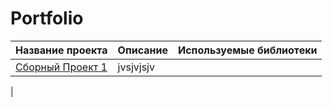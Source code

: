 # Portfolio
|   Название проекта      |    Описание          |    Используемые библиотеки     |       
| ----------------------  |  ------------------- |  ----------------------------  |
|   [Сборный Проект 1](https://github.com/AsyaMal25/Portfolio/blob/1efb8a4514f6b474e1f957b2cb53565c5672ecf8/Proejct1/Sborny%20Project%201.ipynb)| jvsjvjsjv   |                      |                           |
|













